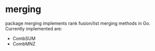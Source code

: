# merging

package merging implements rank fusion/list merging methods in Go. Currently implemented are:

 - CombSUM
 - CombMNZ
 
